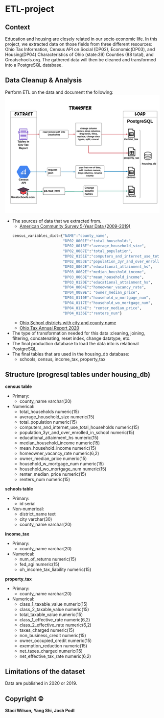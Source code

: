 # ETL-project

## Context

Education and housing are closely related in our socio economic life. In this project, we extracted data on those fields from three different resources: Ohio Tax Information, Census API on Social (DP02), Economic(DP03), and Housing(DP04) Characteristics of Ohio (state:39) Counties (88 total), and Greatschools.org. The gathered data will then be cleaned and transformed into a PostgreSQL database.

## Data Cleanup & Analysis

Perform ETL on the data and document the following:
![Data_Flow_diagram](Data_Flow_Diagram.png)
- The sources of data that we extracted from.
  * [American Community Survey 5-Year Data (2009-2019)](https://www.census.gov/data/developers/data-sets/acs-5year.html)
  ```python
  census_variables_dict={"NAME":"county_name",
                         "DP02_0001E":"total_households",
                         "DP02_0016E":"average_household_size",
                         "DP02_0087E":"total_population",
                         "DP02_0151E":"computers_and_internet_use_total_households",
                         "DP02_0053E":"population_3yr_and_over_enrolled_in_school",
                         "DP02_0062E":"educational_attainment_hs",
                         "DP03_0062E":"median_houshold_income",
                         "DP03_0063E":"mean_household_income",
                         "DP03_0120E":"educational_attainment_hs",
                         "DP04_0004E":"homeowner_vacancy_rate",
                         "DP04_0089E": "owner_median_price",
                         "DP04_0110E":"household_w_mortgage_num",
                         "DP04_0117E":"household_wo_mortgage_num",
                         "DP04_0134E": "renter_median_price",
                         "DP04_0136E":"renters_num"}
  ```
  * [Ohio School districts with city and county name](https://www.greatschools.org/schools/districts/Ohio/OH/)
  * [Ohio Tax Annual Report 2020](https://tax.ohio.gov/static/communications/publications/annual_reports/2020annualreport.pdf)
- The type of transformation needed for this data :cleaning, joining, filtering, concatenating, reset index, change datatype, etc.
- The final production database to load the data into is relational PostgreSQL.
- The final tables that are used in the housing_db database:
  - schools, census, income_tax, property_tax   

## Structure (progresql tables under housing_db)
**census table**

  - Primary:
    - county_name varchar(20)
  - Numerical:
     - total_households numeric(15)
     - average_household_size numeric(15)
     - total_population numeric(15)
     - computers_and_internet_use_total_households numeric(15)
     - population_3yr_and_over_enrolled_in_school numeric(15)
     - educational_attainment_hs numeric(15)
     - median_household_income numeric(15)
     - mean_household_income numeric(15)
     - homeowner_vacancy_rate numeric(6,2)
     - owner_median_price numeric(15)
     - household_w_mortgage_num numeric(15)
     - household_wo_mortgage_num numeric(15)
     - renter_median_price numeric(15)
     - renters_num numeric(15)

**schools table**

  - Primary:
    - id serial
  - Non-numerical:
    - district_name text 
    - city varchar(30) 
    - county_name varchar(20) 

**income_tax**

  - Primary:
    - county_name varchar(20)
  - Numerical:
    - num_of_returns numeric(15)
    - fed_agi numeric(15)
    - oh_income_tax_liability numeric(15)

**property_tax**

  - Primary:
    - county_name varchar(20)
  - Numerical:
    - class_1_taxable_value numeric(15)
    - class_2_taxable_value numeric(15)
    - total_taxable_value numeric(15)
    - class_1_effective_rate numeric(6,2)
    - class_2_effective_rate numeric(6,2)
    - taxes_charged numeric(15)
    - non_business_credit numeric(15)
    - owner_occupied_credit numeric(15)
    - exemption_reduction numeric(15)
    - net_taxes_charged numeric(15)
    - net_effective_tax_rate numeric(6,2)

## Limitations of the dataset

Data are published in 2020 or 2019.

## Copyright &copy;
**Staci Wilson, Yang Shi, Josh Podl**
